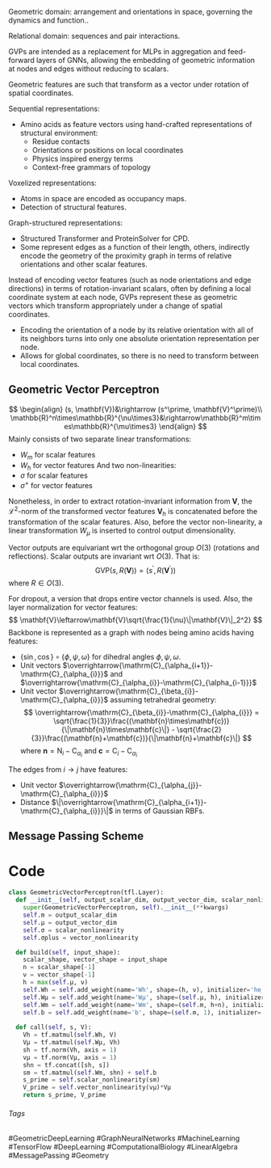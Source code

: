 Geometric domain: arrangement and orientations in space, governing the dynamics and function.. 

Relational domain: sequences and pair interactions.

GVPs are intended as a replacement for MLPs in aggregation and feed-forward layers of GNNs, allowing the embedding of geometric information at nodes and edges without reducing to scalars.

Geometric features are such that transform as a vector under rotation of spatial coordinates.

Sequential representations:
- Amino acids as feature vectors using hand-crafted representations of structural environment:
	- Residue contacts
	- Orientations or positions on local coordinates
	- Physics inspired energy terms
	- Context-free grammars of topology

Voxelized representations:
- Atoms in space are encoded as occupancy maps.
- Detection of structural features.

Graph-structured representations:
- Structured Transformer and ProteinSolver for CPD.
- Some represent edges as a function of their length, others, indirectly encode the geometry of the proximity graph in terms of relative orientations and other scalar features.

Instead of encoding vector features (such as node orientations and edge directions) in terms of rotation-invariant scalars, often by defining a local coordinate system at each node, GVPs represent these as geometric vectors which transform appropriately under a change of spatial coordinates.

- Encoding the orientation of a node by its relative orientation with all of its neighbors turns into only one absolute orientation representation per node.
- Allows for global coordinates, so there is no need to transform between local coordinates.

## Geometric Vector Perceptron
$$
\begin{align}
(s, \mathbf{V})&\rightarrow (s^\prime, \mathbf{V}^\prime)\\
\mathbb{R}^n\times\mathbb{R}^{\nu\times3}&\rightarrow\mathbb{R}^m\times\mathbb{R}^{\mu\times3}
\end{align}
$$
Mainly consists of two separate linear transformations:
- $W_m$ for scalar features
- $W_h$ for vector features
And two non-linearities:
- $\sigma$ for scalar features
- $\sigma^+$ for vector features

Nonetheless, in order to extract rotation-invariant information from $\mathbf{V}$, the $\mathcal{L}^2$-norm of the transformed vector features $\mathbf{V}_h$ is concatenated before the transformation of the scalar features. Also, before the vector non-linearity, a linear transformation $W_\mu$ is inserted to control output dimensionality.

Vector outputs are equivariant wrt the orthogonal group $O(3)$ (rotations and reflections).
Scalar outputs are invariant wrt $O(3)$.
That is:
$$
\text{GVP}(s, R(\mathbf{V})) = (s^\prime, R(\mathbf{V}^\prime))
$$
where $R\in O(3)$.

For dropout, a version that drops entire vector channels is used. Also, the layer normalization for vector features:
$$
	\mathbf{V}\leftarrow\mathbf{V}\sqrt{\frac{1}{\nu}\|\mathbf{V}\|_2^2}
$$
Backbone is represented as a graph with nodes being amino acids having features:
- $\{\sin,\cos\}\circ\{\phi, \psi, \omega\}$ for dihedral angles $\phi, \psi, \omega$.
- Unit vectors $\overrightarrow{\mathrm{C}_{\alpha_{i+1}}-\mathrm{C}_{\alpha_{i}}}$ and $\overrightarrow{\mathrm{C}_{\alpha_{i}}-\mathrm{C}_{\alpha_{i-1}}}$
- Unit vector $\overrightarrow{\mathrm{C}_{\beta_{i}}-\mathrm{C}_{\alpha_{i}}}$ assuming tetrahedral geometry:
$$
\overrightarrow{\mathrm{C}_{\beta_{i}}-\mathrm{C}_{\alpha_{i}}} = \sqrt{\frac{1}{3}}\frac{(\mathbf{n}\times\mathbf{c})}{\|\mathbf{n}\times\mathbf{c}\|} - \sqrt{\frac{2}{3}}\frac{(\mathbf{n}+\mathbf{c})}{\|\mathbf{n}+\mathbf{c}\|}
$$
	where $\mathbf{n} = \mathrm{N}_i - \mathrm{C}_{\alpha_{i}}$ and $\mathbf{c} = \mathrm{C}_i - \mathrm{C}_{\alpha_{i}}$

The edges from $i\rightarrow j$ have features:
- Unit vector $\overrightarrow{\mathrm{C}_{\alpha_{j}}-\mathrm{C}_{\alpha_{i}}}$
- Distance $\|\overrightarrow{\mathrm{C}_{\alpha_{i+1}}-\mathrm{C}_{\alpha_{i}}}\|$ in terms of Gaussian RBFs.
## Message Passing Scheme

# Code
```python
class GeometricVectorPerceptron(tfl.Layer):
  def __init__(self, output_scalar_dim, output_vector_dim, scalar_nonlinearity, vector_nonlinearity, **kwargs):
    super(GeometricVectorPerceptron, self).__init__(**kwargs)
    self.m = output_scalar_dim
    self.μ = output_vector_dim
    self.σ = scalar_nonlinearity
    self.σplus = vector_nonlinearity

  def build(self, input_shape):
    scalar_shape, vector_shape = input_shape
    n = scalar_shape[-1]
    ν = vector_shape[-1]
    h = max(self.μ, ν)
    self.Wh = self.add_weight(name='Wh', shape=(h, ν), initializer='he_normal', trainable=True)
    self.Wμ = self.add_weight(name='Wμ', shape=(self.μ, h), initializer='he_normal',trainable=True)
    self.Wm = self.add_weight(name='Wm', shape=(self.m, h+n), initializer='he_normal',trainable=True)
    self.b = self.add_weight(name='b', shape=(self.m, 1), initializer='he_normal', trainable=True)
                              
  def call(self, s, V):
    Vh = tf.matmul(self.Wh, V)
    Vμ = tf.matmul(self.Wμ, Vh)
    sh = tf.norm(Vh, axis = 1)
    vμ = tf.norm(Vμ, axis = 1)
    shn = tf.concat([sh, s])
    sm = tf.matmul(self.Wm, shn) + self.b
    s_prime = self.scalar_nonlinearity(sm)
    V_prime = self.vector_nonlinearity(vμ)*Vμ
    return s_prime, V_prime
```

###### Tags
#GeometricDeepLearning #GraphNeuralNetworks #MachineLearning #TensorFlow #DeepLearning #ComputationalBiology #LinearAlgebra #MessagePassing #Geometry